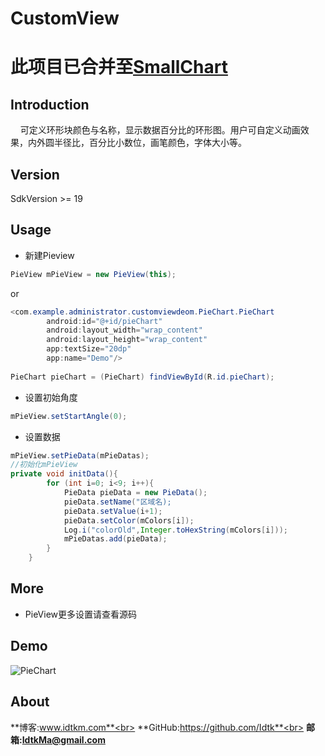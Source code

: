 # CustomView<br>

# **此项目已合并至[SmallChart](https://github.com/Idtk/SmallChart)**

## Introduction<br>
&nbsp;&nbsp;&nbsp;&nbsp;可定义环形块颜色与名称，显示数据百分比的环形图。用户可自定义动画效果，内外圆半径比，百分比小数位，画笔颜色，字体大小等。<br>

## Version
SdkVersion >= 19

## Usage<br>
* 新建Pieview<br>
```java
PieView mPieView = new PieView(this);
```
or
```Java
<com.example.administrator.customviewdeom.PieChart.PieChart
        android:id="@+id/pieChart"
        android:layout_width="wrap_content"
        android:layout_height="wrap_content"
        app:textSize="20dp"
        app:name="Demo"/>
        
PieChart pieChart = (PieChart) findViewById(R.id.pieChart);
```
* 设置初始角度<br>
```java
mPieView.setStartAngle(0);
```
* 设置数据<br>
```java
mPieView.setPieData(mPieDatas);
//初始化mPieView
private void initData(){
        for (int i=0; i<9; i++){
            PieData pieData = new PieData();
            pieData.setName("区域名);
            pieData.setValue(i+1);
            pieData.setColor(mColors[i]);
            Log.i("colorOld",Integer.toHexString(mColors[i]));
            mPieDatas.add(pieData);
        }
    }
```

## More<br>
* PieView更多设置请查看源码<br>

## Demo<br>
<img src="https://github.com/Idtk/CustomView/blob/master/gif/PieChart.gif" alt="PieChart" title="PieChart"/><br>

## About
**博客:www.idtkm.com**<br>
**GitHub:https://github.com/Idtk**<br>
**邮箱:IdtkMa@gmail.com**<br>
